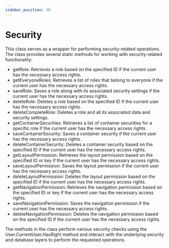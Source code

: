 ```yaml
---
sidebar_position: 30
---
```

# Security

This class serves as a wrapper for performing security-related operations. The class provides several static methods for working with security-related functionality:

- getRole: Retrieves a role based on the specified ID if the current user has the necessary access rights.
- getEveryoneRoles: Retrieves a list of roles that belong to everyone if the current user has the necessary access rights.
- saveRole: Saves a role along with its associated security settings if the current user has the necessary access rights.
- deleteRole: Deletes a role based on the specified ID if the current user has the necessary access rights.
- deleteCompleteRole: Deletes a role and all its associated data and security settings.
- getContainerSecurities: Retrieves a list of container securities for a specific role if the current user has the necessary access rights.
- saveContainerSecurity: Saves a container security if the current user has the necessary access rights.
- deleteContainerSecurity: Deletes a container security based on the specified ID if the current user has the necessary access rights.
- getLayoutPermission: Retrieves the layout permission based on the specified ID or key if the current user has the necessary access rights.
- saveLayoutPermission: Saves the layout permission if the current user has the necessary access rights.
- deleteLayoutPermission: Deletes the layout permission based on the specified ID if the current user has the necessary access rights.
- getNavigationPermission: Retrieves the navigation permission based on the specified ID or key if the current user has the necessary access rights.
- saveNavigationPermission: Saves the navigation permission if the current user has the necessary access rights.
- deleteNavigationPermission: Deletes the navigation permission based on the specified ID if the current user has the necessary access rights.

The methods in the class perform various security checks using the User.CurrentUser.HasRight method and interact with the underlying security and database layers to perform the requested operations.
